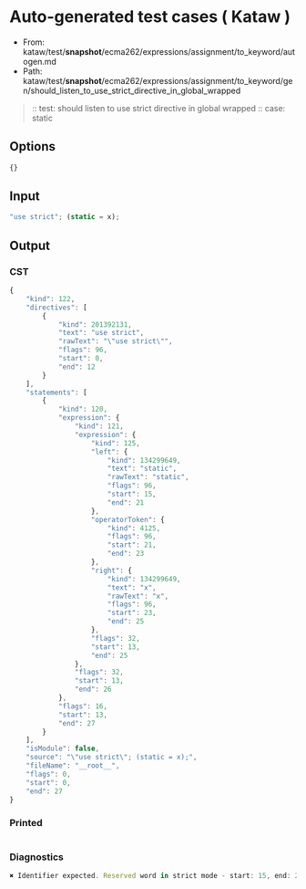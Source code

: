 # Auto-generated test cases ( Kataw )
- From: kataw/test/__snapshot__/ecma262/expressions/assignment/to_keyword/autogen.md
- Path: kataw/test/__snapshot__/ecma262/expressions/assignment/to_keyword/gen/should_listen_to_use_strict_directive_in_global_wrapped
> :: test: should listen to use strict directive in global wrapped
> :: case: static
## Options

`````js
{}
`````
## Input

`````js
"use strict"; (static = x);
`````
## Output

### CST

```javascript
{
    "kind": 122,
    "directives": [
        {
            "kind": 201392131,
            "text": "use strict",
            "rawText": "\"use strict\"",
            "flags": 96,
            "start": 0,
            "end": 12
        }
    ],
    "statements": [
        {
            "kind": 120,
            "expression": {
                "kind": 121,
                "expression": {
                    "kind": 125,
                    "left": {
                        "kind": 134299649,
                        "text": "static",
                        "rawText": "static",
                        "flags": 96,
                        "start": 15,
                        "end": 21
                    },
                    "operatorToken": {
                        "kind": 4125,
                        "flags": 96,
                        "start": 21,
                        "end": 23
                    },
                    "right": {
                        "kind": 134299649,
                        "text": "x",
                        "rawText": "x",
                        "flags": 96,
                        "start": 23,
                        "end": 25
                    },
                    "flags": 32,
                    "start": 13,
                    "end": 25
                },
                "flags": 32,
                "start": 13,
                "end": 26
            },
            "flags": 16,
            "start": 13,
            "end": 27
        }
    ],
    "isModule": false,
    "source": "\"use strict\"; (static = x);",
    "fileName": "__root__",
    "flags": 0,
    "start": 0,
    "end": 27
}
```

### Printed

```javascript

```

### Diagnostics

```javascript
✖ Identifier expected. Reserved word in strict mode - start: 15, end: 21

```

